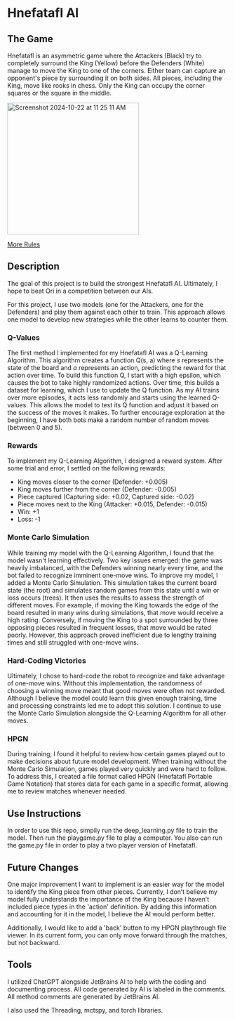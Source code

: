 # Hnefatafl AI

## The Game

Hnefatafl is an asymmetric game where the Attackers (Black) try to completely surround the King (Yellow) before the Defenders (White) manage to move the King to one of the corners. Either team can capture an opponent's piece by surrounding it on both sides. All pieces, including the King, move like rooks in chess. Only the King can occupy the corner squares or the square in the middle.

<img width="300" alt="Screenshot 2024-10-22 at 11 25 11 AM" src="https://github.com/user-attachments/assets/f97977bb-b64a-4932-be78-2fd4d616055c">

[More Rules](https://www.mastersofgames.com/rules/hnefatafl-viking-chess-rules.htm?srsltid=AfmBOopAaKbxPVKCWk0I2xJ8YuU_bzgFB6CYwSY_y9bsbk1gLby-hOZR)

## Description

The goal of this project is to build the strongest Hnefatafl AI. Ultimately, I hope to beat Ori in a competition between our AIs.

For this project, I use two models (one for the Attackers, one for the Defenders) and play them against each other to train. This approach allows one model to develop new strategies while the other learns to counter them.

### Q-Values

The first method I implemented for my Hnefatafl AI was a Q-Learning Algorithm. This algorithm creates a function Q(s, a) where *s* represents the state of the board and *a* represents an action, predicting the reward for that action over time. To build this function Q, I start with a high epsilon, which causes the bot to take highly randomized actions. Over time, this builds a dataset for learning, which I use to update the Q function. As my AI trains over more episodes, it acts less randomly and starts using the learned Q-values. This allows the model to test its Q function and adjust it based on the success of the moves it makes. To further encourage exploration at the beginning, I have both bots make a random number of random moves (between 0 and 5).

### Rewards

To implement my Q-Learning Algorithm, I designed a reward system. After some trial and error, I settled on the following rewards:
- King moves closer to the corner (Defender: +0.005)
- King moves further from the corner (Defender: -0.005)
- Piece captured (Capturing side: +0.02, Captured side: -0.02)
- Piece moves next to the King (Attacker: +0.015, Defender: -0.015)
- Win: +1
- Loss: -1

### Monte Carlo Simulation

While training my model with the Q-Learning Algorithm, I found that the model wasn't learning effectively. Two key issues emerged: the game was heavily imbalanced, with the Defenders winning nearly every time, and the bot failed to recognize imminent one-move wins. To improve my model, I added a Monte Carlo Simulation. This simulation takes the current board state (the root) and simulates random games from this state until a win or loss occurs (trees). It then uses the results to assess the strength of different moves. For example, if moving the King towards the edge of the board resulted in many wins during simulations, that move would receive a high rating. Conversely, if moving the King to a spot surrounded by three opposing pieces resulted in frequent losses, that move would be rated poorly. However, this approach proved inefficient due to lengthy training times and still struggled with one-move wins.

### Hard-Coding Victories

Ultimately, I chose to hard-code the robot to recognize and take advantage of one-move wins. Without this implementation, the randomness of choosing a winning move meant that good moves were often not rewarded. Although I believe the model could learn this given enough training, time and processing constraints led me to adopt this solution. I continue to use the Monte Carlo Simulation alongside the Q-Learning Algorithm for all other moves.

### HPGN

During training, I found it helpful to review how certain games played out to make decisions about future model development. When training without the Monte Carlo Simulation, games played very quickly and were hard to follow. To address this, I created a file format called HPGN (Hnefatafl Portable Game Notation) that stores data for each game in a specific format, allowing me to review matches whenever needed.

## Use Instructions

In order to use this repo, simpily run the deep_learning.py file to train the model. Then run the playgame.py file to play a computer. You also can run the game.py file in order to play a two player version of Hnefatafl.

## Future Changes

One major improvement I want to implement is an easier way for the model to identify the King piece from other pieces. Currently, I don’t believe my model fully understands the importance of the King because I haven’t included piece types in the 'action' definition. By adding this information and accounting for it in the model, I believe the AI would perform better.

Additionally, I would like to add a 'back' button to my HPGN playthrough file viewer. In its current form, you can only move forward through the matches, but not backward.


## Tools

I utilized ChatGPT alongside JetBrains AI to help with the coding and documenting process. All code generated by AI is labeled in the comments. All method comments are generated by JetBrains AI.

I also used the Threading, mctspy, and torch libraries.
